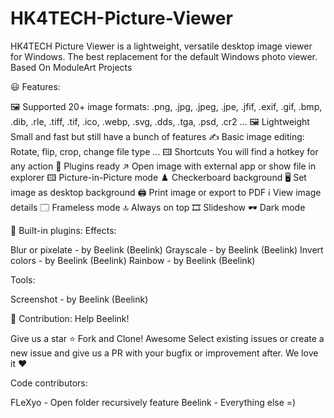 <!-- BEGIN LATEST DOWNLOAD BUTTON -->

<!-- END LATEST DOWNLOAD BUTTON -->


# HK4TECH-Picture-Viewer
HK4TECH Picture Viewer is a lightweight, versatile desktop image viewer for Windows. The best replacement for the default Windows photo viewer. Based On ModuleArt Projects

😃 Features:

🖼️ Supported 20+ image formats: .png, .jpg, .jpeg, .jpe, .jfif, .exif, .gif, .bmp, .dib, .rle, .tiff, .tif, .ico, .webp, .svg, .dds, .tga, .psd, .cr2 ...
🖼️ Lightweight Small and fast but still have a bunch of features
✍️ Basic image editing: Rotate, flip, crop, change file type ...
🖽 Shortcuts You will find a hotkey for any action
🧩 Plugins ready
↗️ Open image with external app or show file in explorer
🖽 Picture-in-Picture mode
♟️ Checkerboard background
🖥️ Set image as desktop background
🖨️ Print image or export to PDF
ℹ️ View image details
🗔 Frameless mode
🔝 Always on top
🎞️ Slideshow
🕶️ Dark mode



🧩 Built-in plugins:
Effects:

Blur or pixelate - by Beelink (Beelink)
Grayscale - by Beelink (Beelink)
Invert colors - by Beelink (Beelink)
Rainbow - by Beelink (Beelink)

Tools:

Screenshot - by Beelink (Beelink)


🔨 Contribution:
Help Beelink!

Give us a star ⭐
Fork and Clone! Awesome
Select existing issues or create a new issue and give us a PR with your bugfix or improvement after. We love it ❤


Code contributors:

FLeXyo - Open folder recursively feature
Beelink - Everything else =)
